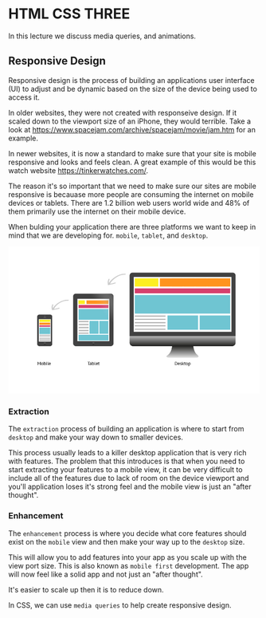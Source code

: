 # HTML CSS THREE

In this lecture we discuss media queries, and animations.

## Responsive Design

Responsive design is the process of building an applications user interface (UI) to adjust and be dynamic based on the size of the device being used to access it.

In older websites, they were not created with responseive design. If it scaled down to the viewport size of an iPhone, they would terrible. Take a look at https://www.spacejam.com/archive/spacejam/movie/jam.htm for an example.

In newer websites, it is now a standard to make sure that your site is mobile responsive and looks and feels clean. A great example of this would be this watch website https://tinkerwatches.com/.

The reason it's so important that we need to make sure our sites are mobile responsive is becauase more people are consuming the internet on mobile devices or tablets. There are 1.2 billion web users world wide and 48% of them primarily use the internet on their mobile device.

When bulding your application there are three platforms we want to keep in mind that we are developing for. `mobile`, `tablet`, and `desktop`.

![resposive design](images/responsive.jpg)

### Extraction

The `extraction` process of building an application is where to start from `desktop` and make your way down to smaller devices.

This process usually leads to a killer desktop application that is very rich with features. The problem that this introduces is that when you need to start extracting your features to a mobile view, it can be very difficult to include all of the features due to lack of room on the device viewport and you'll application loses it's strong feel and the mobile view is just an "after thought".

### Enhancement

The `enhancement` process is where you decide what core features should exist on the `mobile` view and then make your way up to the `desktop` size.

This will allow you to add features into your app as you scale up with the view port size. This is also known as `mobile first` development. The app will now feel like a solid app and not just an "after thought".

It's easier to scale up then it is to reduce down.


In CSS, we can use `media queries` to help create responsive design.

